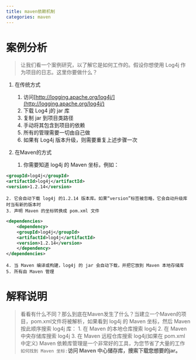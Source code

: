 ```yaml
---
title: maven依赖机制
categories: maven
---
```


# 案例分析
> 让我们看一个案例研究，以了解它是如何工作的。假设你想使用 Log4j 作为项目的日志。这里你要做什么？

1. 在传统方式
    1. 访问[http://logging.apache.org/log4j/](http://logging.apache.org/log4j/)
    2. 下载 Log4 j的 jar 库
    3. 复制 jar 到项目类路径
    4. 手动将其包含到项目的依赖
    5. 所有的管理需要一切由自己做
    6. 如果有 Log4j 版本升级，则需要重复上述步骤一次

2. 在Maven的方式
    1. 你需要知道 log4j 的 Maven 坐标，例如：
``` xml
<groupId>log4j</groupId>
<artifactId>log4j</artifactId>
<version>1.2.14</version>
```
    2. 它会自动下载 log4j 的1.2.14 版本库。如果“version”标签被忽略，它会自动升级库时当有新的版本时
    3. 声明 Maven 的坐标转换成 pom.xml 文件
``` xml
<dependencies>
    <dependency>
	<groupId>log4j</groupId>
	<artifactId>log4j</artifactId>
	<version>1.2.14</version>
    </dependency>
</dependencies>
```
    4. 当 Maven 编译或构建，log4j 的 jar 会自动下载，并把它放到 Maven 本地存储库
    5. 所有由 Maven 管理

# 解释说明
> 看看有什么不同？那么到底在Maven发生了什么？当建立一个Maven的项目，pom.xml文件将被解析，如果看到 log4j 的 Maven 坐标，然后 Maven 按此顺序搜索 log4j 库：
    1. 在 Maven 的本地仓库搜索 log4j 
    2. 在 Maven 中央存储库搜索 log4j
    3. 在 Maven 远程仓库搜索 log4j(如果在 pom.xml 中定义)
> Maven 依赖库管理是一个非常好的工具，为您节省了大量的工作
> `如何找到 Maven 坐标:`**访问 Maven 中心储存库，搜索下载您想要的jar。**